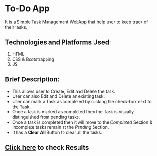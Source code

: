 # To-Do App
It is a Simple Task Management WebApp that help user to keep track of their tasks.

## Technologies and Platforms Used:
1. HTML
2. CSS & Bootstrapping
3. JS

## Brief Description:
- This allows user to Create, Edit and Delete the task.
- User can also Edit and Delete an existing task.
- User can mark a Task as completed by clicking the check-box next to the Task.
- Once a task is marked as completed then the Task is visually distinguished from pending tasks.
- Once a task is completed then it will move to the *Completed* Section & Incomplete tasks remain at the *Pending* Section.
- It has a **Clear All** Button to clear all the tasks.

## [Click here](https://jashmit918.github.io/To-Do-App/) to check Results

